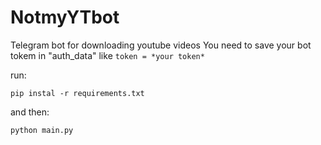 # NotmyYTbot
Telegram bot for downloading youtube videos
You need to save your bot tokem in "auth_data" like `token = *your token*`

run:

`pip instal -r requirements.txt`

and then:

`python main.py`

